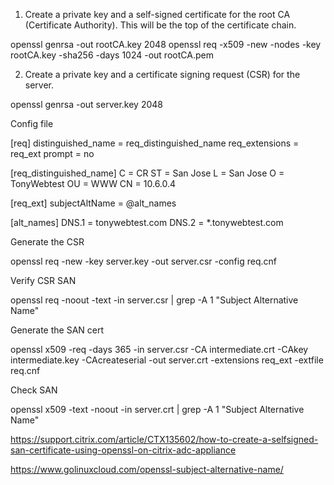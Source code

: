 1. Create a private key and a self-signed certificate for the root CA (Certificate Authority). This will be the top of the certificate chain.

openssl genrsa -out rootCA.key 2048
openssl req -x509 -new -nodes -key rootCA.key -sha256 -days 1024 -out rootCA.pem

2. Create a private key and a certificate signing request (CSR) for the server.

openssl genrsa -out server.key 2048

Config file

[req]
distinguished_name = req_distinguished_name
req_extensions = req_ext
prompt = no

[req_distinguished_name]
C   = CR
ST  = San Jose
L   = San Jose
O   = TonyWebtest
OU  = WWW
CN  = 10.6.0.4

[req_ext]
subjectAltName = @alt_names

[alt_names]
DNS.1 = tonywebtest.com
DNS.2 = *.tonywebtest.com


Generate the CSR

openssl req -new -key server.key -out server.csr -config req.cnf

Verify CSR SAN

 openssl req -noout -text -in server.csr | grep -A 1 "Subject Alternative Name"


Generate the SAN cert

openssl x509 -req -days 365 -in server.csr -CA intermediate.crt -CAkey intermediate.key -CAcreateserial -out server.crt -extensions req_ext -extfile req.cnf


Check SAN

openssl x509 -text -noout -in server.crt | grep -A 1 "Subject Alternative Name" 


https://support.citrix.com/article/CTX135602/how-to-create-a-selfsigned-san-certificate-using-openssl-on-citrix-adc-appliance

https://www.golinuxcloud.com/openssl-subject-alternative-name/